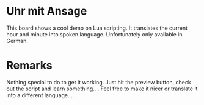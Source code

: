 # Uhr mit Ansage
This board shows a cool demo on Lua scripting. It translates the current hour and minute into spoken language. Unfortunately only available in German.

# Remarks
Nothing special to do to get it working. Just hit the preview button, check out the script and learn something....
Feel free to make it nicer or translate it into a different language....

